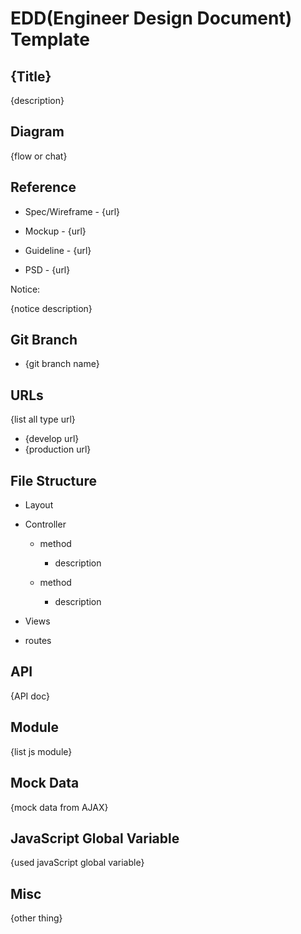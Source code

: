 # EDD(Engineer Design Document) Template

## {Title}

{description}

## Diagram

{flow or chat}

## Reference

* Spec/Wireframe  - {url}

* Mockup  - {url}

* Guideline  - {url}

* PSD  - {url}

Notice:

{notice description}

## Git Branch

* {git branch name}

## URLs

{list all type url}

* {develop url}
* {production url}

## File Structure

* Layout

* Controller

    * method

        * description
    * method

        * description

* Views

* routes

## API

{API doc}

## Module

{list js module}

## Mock Data

{mock data from AJAX}

## JavaScript Global Variable

{used javaScript global variable}

## Misc

{other thing}